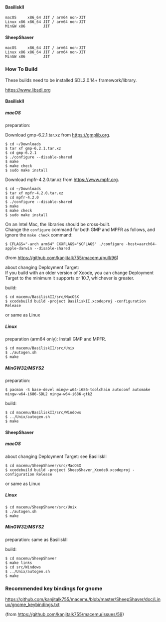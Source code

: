 #### BasiliskII
```
macOS     x86_64 JIT / arm64 non-JIT
Linux x86 x86_64 JIT / arm64 non-JIT
MinGW x86        JIT
```
#### SheepShaver
```
macOS     x86_64 JIT / arm64 non-JIT
Linux x86 x86_64 JIT / arm64 non-JIT
MinGW x86        JIT
```
### How To Build
These builds need to be installed SDL2.0.14+ framework/library.

https://www.libsdl.org
#### BasiliskII
##### macOS
preparation:

Download gmp-6.2.1.tar.xz from https://gmplib.org.
```
$ cd ~/Downloads
$ tar xf gmp-6.2.1.tar.xz
$ cd gmp-6.2.1
$ ./configure --disable-shared
$ make
$ make check
$ sudo make install
```
Download mpfr-4.2.0.tar.xz from https://www.mpfr.org.
```
$ cd ~/Downloads
$ tar xf mpfr-4.2.0.tar.xz
$ cd mpfr-4.2.0
$ ./configure --disable-shared
$ make
$ make check
$ sudo make install
```
On an Intel Mac, the libraries should be cross-built.  
Change the `configure` command for both GMP and MPFR as follows, and ignore the `make check` command:
```
$ CFLAGS="-arch arm64" CXXFLAGS="$CFLAGS" ./configure -host=aarch64-apple-darwin --disable-shared 
```
(from https://github.com/kanjitalk755/macemu/pull/96)

about changing Deployment Target:  
If you build with an older version of Xcode, you can change Deployment Target to the minimum it supports or 10.7, whichever is greater.

build:
```
$ cd macemu/BasiliskII/src/MacOSX
$ xcodebuild build -project BasiliskII.xcodeproj -configuration Release
```
or same as Linux

##### Linux
preparation (arm64 only): Install GMP and MPFR.
```
$ cd macemu/BasiliskII/src/Unix
$ ./autogen.sh
$ make
```
##### MinGW32/MSYS2
preparation:
```
$ pacman -S base-devel mingw-w64-i686-toolchain autoconf automake mingw-w64-i686-SDL2 mingw-w64-i686-gtk2
```
build:
```
$ cd macemu/BasiliskII/src/Windows
$ ../Unix/autogen.sh
$ make
```
#### SheepShaver
##### macOS
about changing Deployment Target: see BasiliskII
```
$ cd macemu/SheepShaver/src/MacOSX
$ xcodebuild build -project SheepShaver_Xcode8.xcodeproj -configuration Release
```
or same as Linux

##### Linux
```
$ cd macemu/SheepShaver/src/Unix
$ ./autogen.sh
$ make
```
##### MinGW32/MSYS2
preparation: same as BasiliskII  
  
build:
```
$ cd macemu/SheepShaver
$ make links
$ cd src/Windows
$ ../Unix/autogen.sh
$ make
```
### Recommended key bindings for gnome
https://github.com/kanjitalk755/macemu/blob/master/SheepShaver/doc/Linux/gnome_keybindings.txt

(from https://github.com/kanjitalk755/macemu/issues/59)
